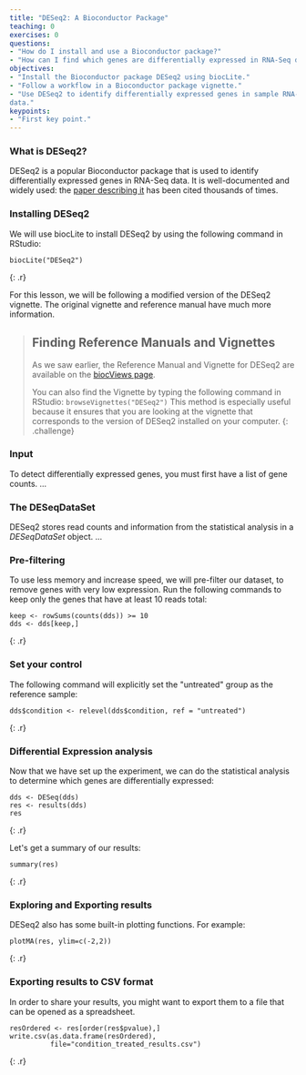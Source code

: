 ```yaml
---
title: "DESeq2: A Bioconductor Package"
teaching: 0
exercises: 0
questions:
- "How do I install and use a Bioconductor package?"
- "How can I find which genes are differentially expressed in RNA-Seq data?"
objectives:
- "Install the Bioconductor package DESeq2 using biocLite."
- "Follow a workflow in a Bioconductor package vignette."
- "Use DESeq2 to identify differentially expressed genes in sample RNA-Seq
data."
keypoints:
- "First key point."
---
```


### What is DESeq2?

DESeq2 is a popular Bioconductor package that is used to identify differentially
expressed genes in RNA-Seq data. It is well-documented and widely used: the
[paper describing it](https://genomebiology.biomedcentral.com/articles/10.1186/s13059-014-0550-8)
 has been cited thousands of times.

### Installing DESeq2

We will use biocLite to install DESeq2 by using the following command in
RStudio:

~~~
biocLite("DESeq2")
~~~
{: .r}

For this lesson, we will be following a
 modified version of the DESeq2 vignette. The original vignette and reference
 manual have much more information.

 > ## Finding Reference Manuals and Vignettes
 >
 > As we saw earlier, the Reference Manual and Vignette for DESeq2 are available
on the
[biocViews page](https://bioconductor.org/packages/release/bioc/html/DESeq2.html).
 >
 > You can also find the Vignette by typing the following command in RStudio:
 `browseVignettes("DESeq2")`
 > This method is especially useful because it ensures that you are looking at
 the vignette that corresponds to the version of DESeq2 installed on your
 computer.
 {: .challenge}

### Input

To detect differentially expressed genes, you must first have a list of gene
counts.
...

### The DESeqDataSet

DESeq2 stores read counts and information from the statistical analysis in a
*DESeqDataSet* object.
...

### Pre-filtering

To use less memory and increase speed, we will pre-filter our dataset, to remove
genes with very low expression. Run the following commands to keep only the
genes that have at least 10 reads total:

~~~
keep <- rowSums(counts(dds)) >= 10
dds <- dds[keep,]
~~~
{: .r}

### Set your control

The following command will explicitly set the "untreated" group as the reference
sample:

~~~
dds$condition <- relevel(dds$condition, ref = "untreated")
~~~
{: .r}

### Differential Expression analysis

Now that we have set up the experiment, we can do the statistical analysis to
determine which genes are differentially expressed:

~~~
dds <- DESeq(dds)
res <- results(dds)
res
~~~
{: .r}

Let's get a summary of our results:

~~~
summary(res)
~~~
{: .r}

### Exploring and Exporting results

DESeq2 also has some built-in plotting functions. For example:

~~~
plotMA(res, ylim=c(-2,2))
~~~
{: .r}

### Exporting results to CSV format

In order to share your results, you might want to export them to a file that
can be opened as a spreadsheet.

~~~
resOrdered <- res[order(res$pvalue),]
write.csv(as.data.frame(resOrdered),
          file="condition_treated_results.csv")
~~~
{: .r}

